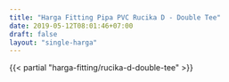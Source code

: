 ```yaml
---
title: "Harga Fitting Pipa PVC Rucika D - Double Tee"
date: 2019-05-12T08:01:46+07:00
draft: false
layout: "single-harga"
---
```


{{< partial "harga-fitting/rucika-d-double-tee" >}}
